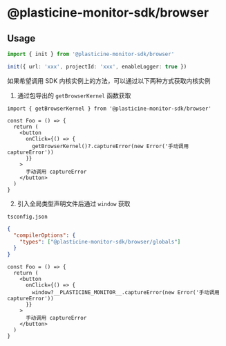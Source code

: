 # @plasticine-monitor-sdk/browser

## Usage

```ts
import { init } from '@plasticine-monitor-sdk/browser'

init({ url: 'xxx', projectId: 'xxx', enableLogger: true })
```

如果希望调用 SDK 内核实例上的方法，可以通过以下两种方式获取内核实例

1. 通过包导出的 `getBrowserKernel` 函数获取

```tsx
import { getBrowserKernel } from '@plasticine-monitor-sdk/browser'

const Foo = () => {
  return (
    <button
      onClick={() => {
        getBrowserKernel()?.captureError(new Error('手动调用 captureError'))
      }}
    >
      手动调用 captureError
    </button>
  )
}
```

2. 引入全局类型声明文件后通过 `window` 获取

`tsconfig.json`

```json
{
  "compilerOptions": {
    "types": ["@plasticine-monitor-sdk/browser/globals"]
  }
}
```

```tsx
const Foo = () => {
  return (
    <button
      onClick={() => {
        window?__PLASTICINE_MONITOR__.captureError(new Error('手动调用 captureError'))
      }}
    >
      手动调用 captureError
    </button>
  )
}
```
